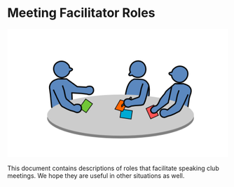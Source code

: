 
# Meeting Facilitator Roles

![meeting facilitation](meeting_facilitation.png)

This document contains descriptions of roles that facilitate speaking club meetings. We hope they are useful in other situations as well.
